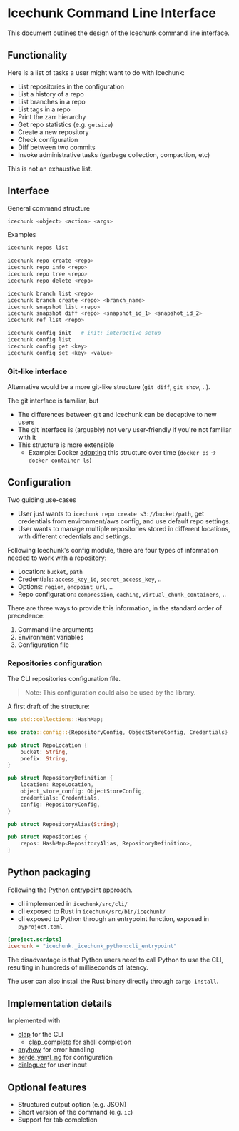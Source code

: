 # Icechunk Command Line Interface

This document outlines the design of the Icechunk command line interface.

## Functionality

Here is a list of tasks a user might want to do with Icechunk:

- List repositories in the configuration
- List a history of a repo
- List branches in a repo
- List tags in a repo
- Print the zarr hierarchy
- Get repo statistics (e.g. `getsize`)
- Create a new repository
- Check configuration
- Diff between two commits
- Invoke administrative tasks (garbage collection, compaction, etc)

This is not an exhaustive list.

## Interface

General command structure

```bash
icechunk <object> <action> <args>
```

Examples

```bash
icechunk repos list

icechunk repo create <repo>
icechunk repo info <repo>
icechunk repo tree <repo>
icechunk repo delete <repo>

icechunk branch list <repo>
icechunk branch create <repo> <branch_name>
icechunk snapshot list <repo>
icechunk snapshot diff <repo> <snapshot_id_1> <snapshot_id_2>
icechunk ref list <repo>

icechunk config init   # init: interactive setup
icechunk config list 
icechunk config get <key>
icechunk config set <key> <value>

```

### Git-like interface

Alternative would be a more git-like structure (`git diff`, `git show`, ..).

The git interface is familiar, but

- The differences between git and Icechunk can be deceptive to new users
- The git interface is (arguably) not very user-friendly if you're not familiar with it
- This structure is more extensible
  - Example: Docker [adopting](https://www.docker.com/blog/whats-new-in-docker-1-13/) this structure over time (`docker ps` -> `docker container ls`)

## Configuration

Two guiding use-cases

- User just wants to `icechunk repo create s3://bucket/path`, get credentials from environment/aws config, and use default repo settings.
- User wants to manage multiple repositories stored in different locations, with different credentials and settings.

Following Icechunk's config module, there are four types of information needed to work with a repository:

- Location: `bucket`, `path`
- Credentials: `access_key_id`, `secret_access_key`, ..
- Options: `region`, `endpoint_url`, ..
- Repo configuration: `compression`, `caching`, `virtual_chunk_containers`, ..

There are three ways to provide this information, in the standard order of precedence:

1. Command line arguments
2. Environment variables
3. Configuration file


### Repositories configuration

The CLI repositories configuration file.

> Note: This configuration could also be used by the library.

A first draft of the structure:

```rust
use std::collections::HashMap;

use crate::config::{RepositoryConfig, ObjectStoreConfig, Credentials}

pub struct RepoLocation {
    bucket: String,
    prefix: String,
}

pub struct RepositoryDefinition {
    location: RepoLocation,
    object_store_config: ObjectStoreConfig,
    credentials: Credentials,
    config: RepositoryConfig,
}

pub struct RepositoryAlias(String);

pub struct Repositories {
    repos: HashMap<RepositoryAlias, RepositoryDefinition>,
}
```

## Python packaging

Following the [Python entrypoint](https://www.maturin.rs/bindings#both-binary-and-library) approach.

- cli implemented in `icechunk/src/cli/`
- cli exposed to Rust in `icechunk/src/bin/icechunk/`
- cli exposed to Python through an entrypoint function, exposed in `pyproject.toml`

```ini
[project.scripts]
icechunk = "icechunk._icechunk_python:cli_entrypoint"
```

The disadvantage is that Python users need to call Python to use the CLI, resulting in hundreds of milliseconds of latency.

The user can also install the Rust binary directly through `cargo install`.

## Implementation details

Implemented with

- [clap](https://crates.io/crates/clap) for the CLI
  - [clap_complete](https://crates.io/crates/clap_complete) for shell completion
- [anyhow](https://crates.io/crates/anyhow) for error handling
- [serde_yaml_ng](https://crates.io/crates/serde_yaml_ng) for configuration
- [dialoguer](https://crates.io/crates/dialoguer) for user input

## Optional features

- Structured output option (e.g. JSON)
- Short version of the command (e.g. `ic`)
- Support for tab completion
